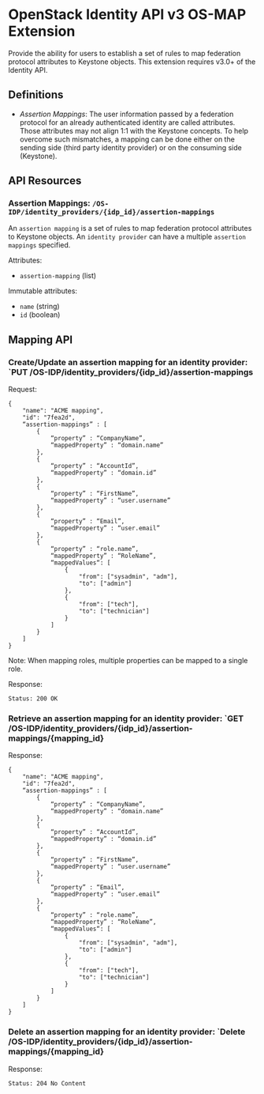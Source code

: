 OpenStack Identity API v3 OS-MAP Extension
==========================================

Provide the ability for users to establish a set of rules to map federation
protocol attributes to Keystone objects. This extension requires v3.0+ of
the Identity API.

Definitions
-----------

- *Assertion Mappings*: The user information passed by a federation protocol
  for an already authenticated identity are called attributes. Those attributes
  may not align 1:1 with the Keystone concepts. To help overcome such
  mismatches, a mapping can be done either on the sending side (third party
  identity provider) or on the consuming side (Keystone).

API Resources
-------------

### Assertion Mappings: `/OS-IDP/identity_providers/{idp_id}/assertion-mappings`

An `assertion mapping` is a set of rules to map federation protocol
attributes to Keystone objects. An `identity provider` can have a multiple
`assertion mappings` specified.

Attributes:

- `assertion-mapping` (list)

Immutable attributes:

- `name` (string)
- `id` (boolean)

Mapping API
-----------

### Create/Update an assertion mapping for an identity provider: `PUT /OS-IDP/identity_providers/{idp_id}/assertion-mappings

Request:

    {
        "name": "ACME mapping",
        "id": "7fea2d",
        “assertion-mappings” : [
            {
                “property” : “CompanyName”,
                “mappedProperty” : “domain.name”
            },
            {
                “property” : “AccountId”,
                “mappedProperty” : “domain.id”
            },
            {
                “property” : “FirstName”,
                “mappedProperty” : “user.username”
            },
            {
                “property” : “Email”,
                “mappedProperty” : “user.email”
            },
            {
                “property” : “role.name”,
                “mappedProperty” : “RoleName”,
                “mappedValues“: [
                    {
                        "from": ["sysadmin", "adm"],
                        "to": ["admin"]
                    },
                    {
                        "from": ["tech"],
                        "to": ["technician"]
                    }
                ]
            }
        ]
    }

Note: When mapping roles, multiple properties can be mapped to a single role. 

Response:

    Status: 200 OK

### Retrieve an assertion mapping for an identity provider: `GET /OS-IDP/identity_providers/{idp_id}/assertion-mappings/{mapping_id}

Response:

    {
        "name": "ACME mapping",
        "id": "7fea2d",
        “assertion-mappings” : [
            {
                “property” : “CompanyName”,
                “mappedProperty” : “domain.name”
            },
            {
                “property” : “AccountId”,
                “mappedProperty” : “domain.id”
            },
            {
                “property” : “FirstName”,
                “mappedProperty” : “user.username”
            },
            {
                “property” : “Email”,
                “mappedProperty” : “user.email”
            },
            {
                “property” : “role.name”,
                “mappedProperty” : “RoleName”,
                “mappedValues“: [
                    {
                        "from": ["sysadmin", "adm"],
                        "to": ["admin"]
                    },
                    {
                        "from": ["tech"],
                        "to": ["technician"]
                    }
                ]
            }
        ]
    }


### Delete an assertion mapping for an identity provider: `Delete /OS-IDP/identity_providers/{idp_id}/assertion-mappings/{mapping_id}

Response:

    Status: 204 No Content
    